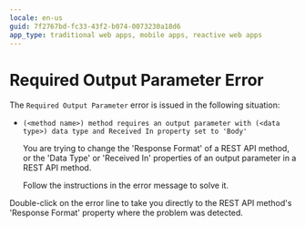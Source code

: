 ```yaml
---
locale: en-us
guid: 7f2767bd-fc33-43f2-b074-0073230a18d6
app_type: traditional web apps, mobile apps, reactive web apps
---
```


# Required Output Parameter Error

The `Required Output Parameter` error is issued in the following situation:

* `(<method name>) method requires an output parameter with (<data type>) data type and Received In property set to 'Body'`

    You are trying to change the 'Response Format' of a REST API method, or the 'Data Type' or 'Received In' properties of an output parameter in a REST API method.

    Follow the instructions in the error message to solve it.

Double-click on the error line to take you directly to the REST API method's 'Response Format' property where the problem was detected.
